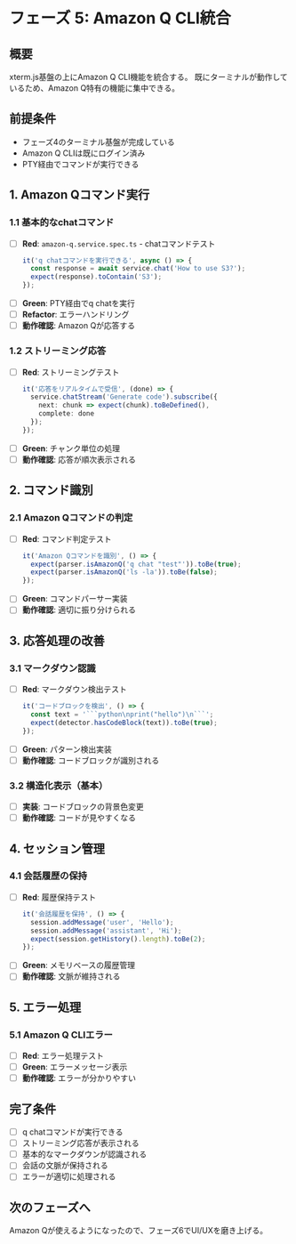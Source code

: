 # フェーズ 5: Amazon Q CLI統合

## 概要

xterm.js基盤の上にAmazon Q CLI機能を統合する。
既にターミナルが動作しているため、Amazon Q特有の機能に集中できる。

## 前提条件

- フェーズ4のターミナル基盤が完成している
- Amazon Q CLIは既にログイン済み
- PTY経由でコマンドが実行できる

## 1. Amazon Qコマンド実行

### 1.1 基本的なchatコマンド

- [ ] **Red**: `amazon-q.service.spec.ts` - chatコマンドテスト
  ```typescript
  it('q chatコマンドを実行できる', async () => {
    const response = await service.chat('How to use S3?');
    expect(response).toContain('S3');
  });
  ```
- [ ] **Green**: PTY経由でq chatを実行
- [ ] **Refactor**: エラーハンドリング
- [ ] **動作確認**: Amazon Qが応答する

### 1.2 ストリーミング応答

- [ ] **Red**: ストリーミングテスト
  ```typescript
  it('応答をリアルタイムで受信', (done) => {
    service.chatStream('Generate code').subscribe({
      next: chunk => expect(chunk).toBeDefined(),
      complete: done
    });
  });
  ```
- [ ] **Green**: チャンク単位の処理
- [ ] **動作確認**: 応答が順次表示される

## 2. コマンド識別

### 2.1 Amazon Qコマンドの判定

- [ ] **Red**: コマンド判定テスト
  ```typescript
  it('Amazon Qコマンドを識別', () => {
    expect(parser.isAmazonQ('q chat "test"')).toBe(true);
    expect(parser.isAmazonQ('ls -la')).toBe(false);
  });
  ```
- [ ] **Green**: コマンドパーサー実装
- [ ] **動作確認**: 適切に振り分けられる

## 3. 応答処理の改善

### 3.1 マークダウン認識

- [ ] **Red**: マークダウン検出テスト
  ```typescript
  it('コードブロックを検出', () => {
    const text = '```python\nprint("hello")\n```';
    expect(detector.hasCodeBlock(text)).toBe(true);
  });
  ```
- [ ] **Green**: パターン検出実装
- [ ] **動作確認**: コードブロックが識別される

### 3.2 構造化表示（基本）

- [ ] **実装**: コードブロックの背景色変更
- [ ] **動作確認**: コードが見やすくなる

## 4. セッション管理

### 4.1 会話履歴の保持

- [ ] **Red**: 履歴保持テスト
  ```typescript
  it('会話履歴を保持', () => {
    session.addMessage('user', 'Hello');
    session.addMessage('assistant', 'Hi');
    expect(session.getHistory().length).toBe(2);
  });
  ```
- [ ] **Green**: メモリベースの履歴管理
- [ ] **動作確認**: 文脈が維持される

## 5. エラー処理

### 5.1 Amazon Q CLIエラー

- [ ] **Red**: エラー処理テスト
- [ ] **Green**: エラーメッセージ表示
- [ ] **動作確認**: エラーが分かりやすい

## 完了条件

- [ ] q chatコマンドが実行できる
- [ ] ストリーミング応答が表示される
- [ ] 基本的なマークダウンが認識される
- [ ] 会話の文脈が保持される
- [ ] エラーが適切に処理される

## 次のフェーズへ

Amazon Qが使えるようになったので、フェーズ6でUI/UXを磨き上げる。